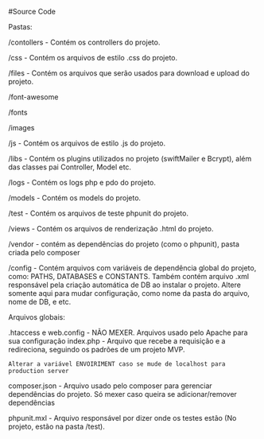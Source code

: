 #Source Code



Pastas: 

/contollers - Contém os controllers do projeto. 

/css -  Contém os arquivos de estilo .css do projeto. 

/files - Contém os arquivos que serão usados para download e upload do projeto. 

/font-awesome

/fonts

/images

/js - Contém os arquivos de estilo .js do projeto. 

/libs - Contém os plugins utilizados no projeto (swiftMailer e Bcrypt), além das classes pai Controller, Model etc. 

/logs - Contém os logs php e pdo do projeto.

/models - Contém os models do projeto. 

/test - Contém os arquivos de teste phpunit do projeto. 

/views - Contém os arquivos de renderização .html do projeto. 



/vendor - contém as dependências do projeto (como o phpunit), pasta criada pelo composer


/config - Contém arquivos com variáveis de dependência global do projeto, como: PATHS, DATABASES e CONSTANTS. Também contém arquivo .xml responsável pela criação automática de DB ao instalar o projeto.
	Altere somente aqui para mudar configuração, como nome da pasta do arquivo, nome de DB, e etc.
	
	

Arquivos globais:


.htaccess e web.config - NÃO MEXER. Arquivos usado pelo Apache para sua configuração
index.php - Arquivo que recebe a requisição e a redireciona, seguindo os padrões de um projeto MVP.

	Alterar a variável ENVOIRIMENT caso se mude de localhost para production server
	
composer.json - Arquivo usado pelo composer para gerenciar dependências do projeto. Só mexer caso queira se adicionar/remover dependências

phpunit.mxl - Arquivo responsável por dizer onde os testes estão (No projeto, estão na pasta /test).


